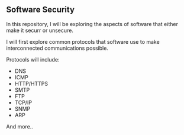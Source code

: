 ## Software Security

In this repository, I will be exploring the aspects of software that either make it securr or unsecure. 

I will first explore common protocols that software use to make interconnected communications possible. 

Protocols will include: 

- DNS
- ICMP
- HTTP/HTTPS
- SMTP
- FTP
- TCP/IP 
- SNMP
- ARP

And more.. 


